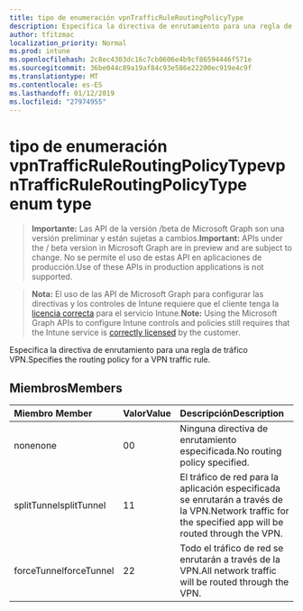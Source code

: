 ```yaml
---
title: tipo de enumeración vpnTrafficRuleRoutingPolicyType
description: Especifica la directiva de enrutamiento para una regla de tráfico VPN.
author: tfitzmac
localization_priority: Normal
ms.prod: intune
ms.openlocfilehash: 2c8ec4303dc16c7cb0606e4b9cf86594446f571e
ms.sourcegitcommit: 36be044c89a19af84c93e586e22200ec919e4c9f
ms.translationtype: MT
ms.contentlocale: es-ES
ms.lasthandoff: 01/12/2019
ms.locfileid: "27974955"
---
```

# <a name="vpntrafficruleroutingpolicytype-enum-type"></a><span data-ttu-id="3995c-103">tipo de enumeración vpnTrafficRuleRoutingPolicyType</span><span class="sxs-lookup"><span data-stu-id="3995c-103">vpnTrafficRuleRoutingPolicyType enum type</span></span>

> <span data-ttu-id="3995c-104">**Importante:** Las API de la versión /beta de Microsoft Graph son una versión preliminar y están sujetas a cambios.</span><span class="sxs-lookup"><span data-stu-id="3995c-104">**Important:** APIs under the / beta version in Microsoft Graph are in preview and are subject to change.</span></span> <span data-ttu-id="3995c-105">No se permite el uso de estas API en aplicaciones de producción.</span><span class="sxs-lookup"><span data-stu-id="3995c-105">Use of these APIs in production applications is not supported.</span></span>

> <span data-ttu-id="3995c-106">**Nota:** El uso de las API de Microsoft Graph para configurar las directivas y los controles de Intune requiere que el cliente tenga la [licencia correcta](https://go.microsoft.com/fwlink/?linkid=839381) para el servicio Intune.</span><span class="sxs-lookup"><span data-stu-id="3995c-106">**Note:** Using the Microsoft Graph APIs to configure Intune controls and policies still requires that the Intune service is [correctly licensed](https://go.microsoft.com/fwlink/?linkid=839381) by the customer.</span></span>

<span data-ttu-id="3995c-107">Especifica la directiva de enrutamiento para una regla de tráfico VPN.</span><span class="sxs-lookup"><span data-stu-id="3995c-107">Specifies the routing policy for a VPN traffic rule.</span></span>
## <a name="members"></a><span data-ttu-id="3995c-108">Miembros</span><span class="sxs-lookup"><span data-stu-id="3995c-108">Members</span></span>
|<span data-ttu-id="3995c-109">Miembro	</span><span class="sxs-lookup"><span data-stu-id="3995c-109">Member</span></span>|<span data-ttu-id="3995c-110">Valor</span><span class="sxs-lookup"><span data-stu-id="3995c-110">Value</span></span>|<span data-ttu-id="3995c-111">Descripción</span><span class="sxs-lookup"><span data-stu-id="3995c-111">Description</span></span>|
|:---|:---|:---|
|<span data-ttu-id="3995c-112">none</span><span class="sxs-lookup"><span data-stu-id="3995c-112">none</span></span>|<span data-ttu-id="3995c-113">0</span><span class="sxs-lookup"><span data-stu-id="3995c-113">0</span></span>|<span data-ttu-id="3995c-114">Ninguna directiva de enrutamiento especificada.</span><span class="sxs-lookup"><span data-stu-id="3995c-114">No routing policy specified.</span></span>|
|<span data-ttu-id="3995c-115">splitTunnel</span><span class="sxs-lookup"><span data-stu-id="3995c-115">splitTunnel</span></span>|<span data-ttu-id="3995c-116">1</span><span class="sxs-lookup"><span data-stu-id="3995c-116">1</span></span>|<span data-ttu-id="3995c-117">El tráfico de red para la aplicación especificada se enrutarán a través de la VPN.</span><span class="sxs-lookup"><span data-stu-id="3995c-117">Network traffic for the specified app will be routed through the VPN.</span></span>|
|<span data-ttu-id="3995c-118">forceTunnel</span><span class="sxs-lookup"><span data-stu-id="3995c-118">forceTunnel</span></span>|<span data-ttu-id="3995c-119">2</span><span class="sxs-lookup"><span data-stu-id="3995c-119">2</span></span>|<span data-ttu-id="3995c-120">Todo el tráfico de red se enrutarán a través de la VPN.</span><span class="sxs-lookup"><span data-stu-id="3995c-120">All network traffic will be routed through the VPN.</span></span>|





